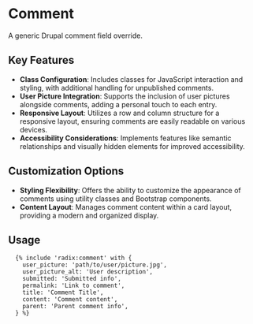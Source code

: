 # Comment

A generic Drupal comment field override.

## Key Features

- **Class Configuration**: Includes classes for JavaScript interaction and styling, with additional handling for unpublished comments.
- **User Picture Integration**: Supports the inclusion of user pictures alongside comments, adding a personal touch to each entry.
- **Responsive Layout**: Utilizes a row and column structure for a responsive layout, ensuring comments are easily readable on various devices.
- **Accessibility Considerations**: Implements features like semantic relationships and visually hidden elements for improved accessibility.

## Customization Options

- **Styling Flexibility**: Offers the ability to customize the appearance of comments using utility classes and Bootstrap components.
- **Content Layout**: Manages comment content within a card layout, providing a modern and organized display.

## Usage

```twig
  {% include 'radix:comment' with {
    user_picture: 'path/to/user/picture.jpg',
    user_picture_alt: 'User description',
    submitted: 'Submitted info',
    permalink: 'Link to comment',
    title: 'Comment Title',
    content: 'Comment content',
    parent: 'Parent comment info',
  } %}
```
